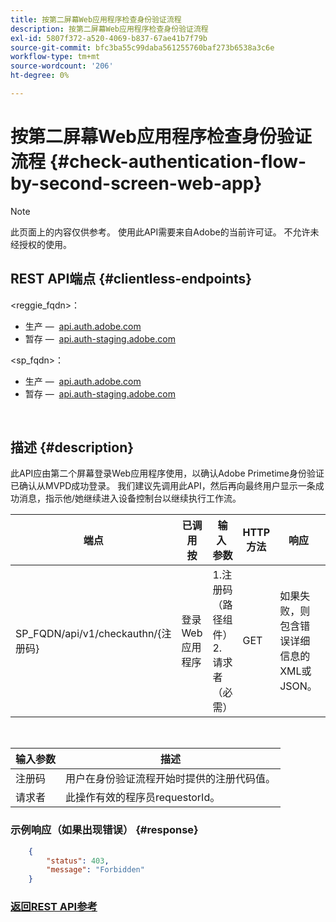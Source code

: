 ```yaml
---
title: 按第二屏幕Web应用程序检查身份验证流程
description: 按第二屏幕Web应用程序检查身份验证流程
exl-id: 5807f372-a520-4069-b837-67ae41b7f79b
source-git-commit: bfc3ba55c99daba561255760baf273b6538a3c6e
workflow-type: tm+mt
source-wordcount: '206'
ht-degree: 0%

---
```


# 按第二屏幕Web应用程序检查身份验证流程 {#check-authentication-flow-by-second-screen-web-app}

>[!NOTE]
>
>此页面上的内容仅供参考。 使用此API需要来自Adobe的当前许可证。 不允许未经授权的使用。

## REST API端点 {#clientless-endpoints}

&lt;reggie_fqdn>：

* 生产 —  [api.auth.adobe.com](http://api.auth.adobe.com/)
* 暂存 —  [api.auth-staging.adobe.com](http://api.auth-staging.adobe.com/)

&lt;sp_fqdn>：

* 生产 —  [api.auth.adobe.com](http://api.auth.adobe.com/)
* 暂存 —  [api.auth-staging.adobe.com](http://api.auth-staging.adobe.com/)

</br>

## 描述 {#description}

此API应由第二个屏幕登录Web应用程序使用，以确认Adobe Primetime身份验证已确认从MVPD成功登录。 我们建议先调用此API，然后再向最终用户显示一条成功消息，指示他/她继续进入设备控制台以继续执行工作流。


| 端点 | 已调用  </br>按 | 输入   </br>参数 | HTTP  </br>方法 | 响应 | HTTP  </br>响应 |
| --- | --- | --- | --- | --- | --- |
| SP_FQDN/api/v1/checkauthn/{注册码} | 登录Web应用程序 | 1.注册码  </br>    （路径组件）</br>2.  请求者  </br>    （必需） | GET | 如果失败，则包含错误详细信息的XML或JSON。 | 200 — 成功   </br>403 — 禁止访问 |

</br>

| 输入参数 | 描述 |
| ----------------- | --------------------------------------------------------------------------------------------- |
| 注册码 | 用户在身份验证流程开始时提供的注册代码值。 |
| 请求者 | 此操作有效的程序员requestorId。 |


### 示例响应（如果出现错误） {#response}

```JSON
    {
        "status": 403,
        "message": "Forbidden"
    }
```

### [返回REST API参考](/help/authentication/rest-api-reference.md)
